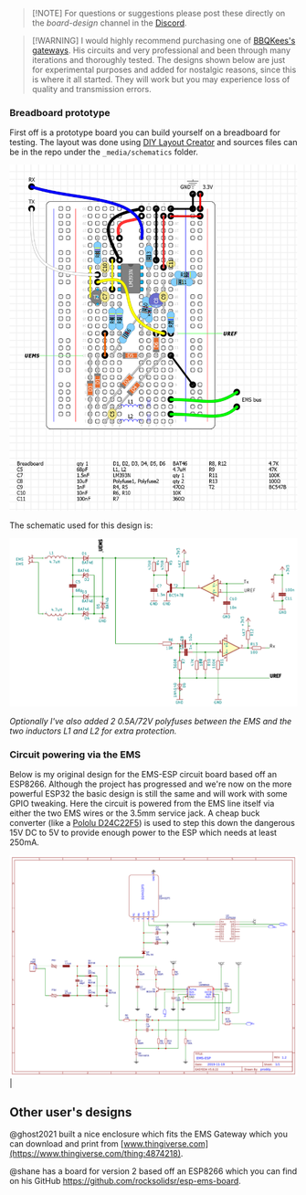 > [!NOTE] For questions or suggestions please post these directly on the _board-design_ channel in the [Discord](https://discord.com/invite/3J3GgnzpyT).

> [!WARNING] I would highly recommend purchasing one of [BBQKees's gateways](https://bbqkees-electronics.nl/). His circuits and very professional and been through many iterations and thoroughly tested. The designs shown below are just for experimental purposes and added for nostalgic reasons, since this is where it all started. They will work but you may experience loss of quality and transmission errors.

### Breadboard prototype

First off is a prototype board you can build yourself on a breadboard for testing. The layout was done using [DIY Layout Creator](https://github.com/bancika/diy-layout-creator) and sources files can be in the repo under the `_media/schematics` folder.

![Breadboard Circuit](_media/schematics/breadboard.png ':size=500')

The schematic used for this design is:

![Schematic](_media/schematics/circuit.png ':size=500')

_Optionally I've also added 2 0.5A/72V polyfuses between the EMS and the two inductors L1 and L2 for extra protection._

### Circuit powering via the EMS

Below is my original design for the EMS-ESP circuit board based off an ESP8266. Although the project has progressed and we're now on the more powerful ESP32 the basic design is still the same and will work with some GPIO tweaking. Here the circuit is powered from the EMS line itself via either the two EMS wires or the 3.5mm service jack. A cheap buck converter (like a [Pololu D24C22F5](https://www.pololu.com/product/2858)) is used to step this down the dangerous 15V DC to 5V to provide enough power to the ESP which needs at least 250mA.

![Power circuit](_media/schematics/Schematic_EMS-ESP.png ':size=600') |

## Other user's designs

@ghost2021 built a nice enclosure which fits the EMS Gateway which you can download and print from [www.thingiverse.com](https://www.thingiverse.com/thing:4874218).

@shane has a board for version 2 based off an ESP8266 which you can find on his GitHub https://github.com/rocksolidsr/esp-ems-board.
